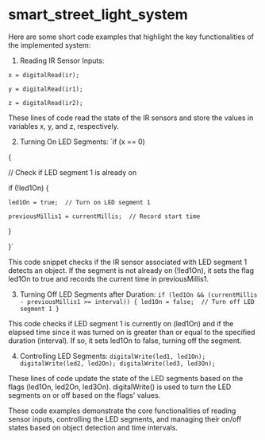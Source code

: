 # smart_street_light_system

Here are some short code examples that highlight the key functionalities of the implemented system:

1) Reading IR Sensor Inputs:

`x = digitalRead(ir);`

`y = digitalRead(ir1);`

`z = digitalRead(ir2);`

These lines of code read the state of the IR sensors and store the values in variables x, y, and z, respectively.

2) Turning On LED Segments:
`if (x == 0)

{

  // Check if LED segment 1 is already on
  
  if (!led1On) {
  
    led1On = true;  // Turn on LED segment 1
    
    previousMillis1 = currentMillis;  // Record start time
    
  }
  
}`

This code snippet checks if the IR sensor associated with LED segment 1 detects an object. If the segment is not already on (!led1On), it sets the flag led1On to true and records the current time in previousMillis1.

3) Turning Off LED Segments after Duration:
`if (led1On && (currentMillis - previousMillis1 >= interval)) {
  led1On = false;  // Turn off LED segment 1
}`

This code checks if LED segment 1 is currently on (led1On) and if the elapsed time since it was turned on is greater than or equal to the specified duration (interval). If so, it sets led1On to false, turning off the segment.

4) Controlling LED Segments:
`digitalWrite(led1, led1On);
digitalWrite(led2, led2On);
digitalWrite(led3, led3On);`

These lines of code update the state of the LED segments based on the flags (led1On, led2On, led3On). digitalWrite() is used to turn the LED segments on or off based on the flags' values.

These code examples demonstrate the core functionalities of reading sensor inputs, controlling the LED segments, and managing their on/off states based on object detection and time intervals.




